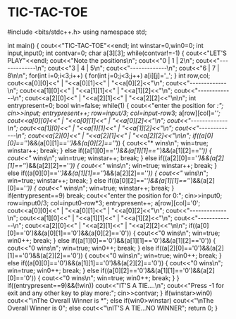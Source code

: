 # TIC-TAC-TOE
#include <bits/stdc++.h>
using namespace std;

int main()
{
    cout<<"TIC-TAC-TOE"<<endl;
    int winstar=0,win0=0;
    int input,input0;
    int contvar=0;
    char a[3][3];
    while(contvar!=-1)
    {
    cout<<"LET'S PLAY"<<endl;
     cout<<"Note the positions\n";
    cout<<"0  |  1  |  2\n";
    cout<<"-------------\n";
    cout<<"3  |  4  |  5\n";
    cout<<"-------------\n";
    cout<<"6  |  7  |  8\n\n";
    for(int i=0;i<3;i++)
    {
     for(int j=0;j<3;j++)
        a[i][j]='_';
    }
    int row,col;
    cout<<a[0][0]<<"  |  "<<a[0][1]<<"  |  "<<a[0][2]<<"\n";
    cout<<"-------------\n";
    cout<<a[1][0]<<"  |  "<<a[1][1]<<"  |  "<<a[1][2]<<"\n";
    cout<<"-------------\n";
    cout<<a[2][0]<<"  |  "<<a[2][1]<<"  |  "<<a[2][2]<<"\n\n";
    int entrypresent=0;
    bool win=false;
    while(1)
    {
    cout<<"enter the position for *:";
    cin>>input;
    entrypresent++;
    row=input/3;
    col=input-row*3;
    a[row][col]='*';
    cout<<a[0][0]<<"  |  "<<a[0][1]<<"  |  "<<a[0][2]<<"\n";
    cout<<"-------------\n";
    cout<<a[1][0]<<"  |  "<<a[1][1]<<"  |  "<<a[1][2]<<"\n";
    cout<<"-------------\n";
    cout<<a[2][0]<<"  |  "<<a[2][1]<<"  |  "<<a[2][2]<<"\n\n";
    if((a[0][0]=='*')&&(a[0][1]=='*')&&(a[0][2]=='*'))
    {
     cout<<"* wins\n";
     win=true;
     winstar++;
     break;
    }
    else if((a[1][0]=='*')&&(a[1][1]=='*')&&(a[1][2]=='*'))
    {
     cout<<"* wins\n";
     win=true;
     winstar++;
     break;
    }
      else if((a[2][0]=='*')&&(a[2][1]=='*')&&(a[2][2]=='*'))
    {
     cout<<"* wins\n";
     win=true;
     winstar++;
     break;
    } 
    else if((a[0][0]=='*')&&(a[1][1]=='*')&&(a[2][2]=='*'))
    {
     cout<<"* wins\n";
     win=true;
     winstar++;
     break;
    }
    else if((a[0][2]=='*')&&(a[1][1]=='*')&&(a[2][0]=='*'))
    {
     cout<<"* wins\n";
     win=true;
     winstar++;
     break;
    }
    if(entrypresent==9)
    break;
    cout<<"enter the position for 0:";
    cin>>input0;
    row=input0/3;
    col=input0-row*3;
    entrypresent++;
    a[row][col]='0';
    cout<<a[0][0]<<"  |  "<<a[0][1]<<"  |  "<<a[0][2]<<"\n";
    cout<<"-------------\n";
    cout<<a[1][0]<<"  |  "<<a[1][1]<<"  |  "<<a[1][2]<<"\n";
    cout<<"-------------\n";
    cout<<a[2][0]<<"  |  "<<a[2][1]<<"  |  "<<a[2][2]<<"\n\n";
     if((a[0][0]=='0')&&(a[0][1]=='0')&&(a[0][2]=='0'))
    {
     cout<<"0 wins\n";
     win=true;
     win0++;
     break;
    }
    else if((a[1][0]=='0')&&(a[1][1]=='0')&&(a[1][2]=='0'))
    {
     cout<<"0 wins\n";
      win=true;
     win0++;
     break;
    }
      else if((a[2][0]=='0')&&(a[2][1]=='0')&&(a[2][2]=='0'))
    {
     cout<<"0 wins\n";
      win=true;
     win0++;
     break;
    } 
    else if((a[0][0]=='0')&&(a[1][1]=='0')&&(a[2][2]=='0'))
    {
     cout<<"0 wins\n";
      win=true;
     win0++;
     break;
    }
    else if((a[0][2]=='0')&&(a[1][1]=='0')&&(a[2][0]=='0'))
    {
     cout<<"0 wins\n";
      win=true;
     win0++;
     break;
    }
    }
    if((entrypresent==9)&&(!win))
    cout<<"IT'S A TIE....\n";
    cout<<"Press -1 for exit and any other key to play more:";
    cin>>contvar;
    }
    if(winstar>win0)
    cout<<"\nThe Overall Winner is *";
    else if(win0>winstar)
    cout<<"\nThe Overall Winner is 0";
    else
    cout<<"\nIT'S A TIE...NO WINNER";
    return 0;
}
